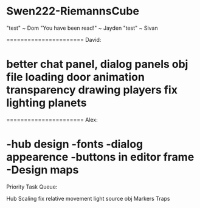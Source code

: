 Swen222-RiemannsCube
====================

"test" ~ Dom
"You have been read!" ~ Jayden
"test" ~ Sivan


======================
David:

better chat panel, dialog panels
obj file loading
door animation
transparency drawing
players fix
lighting
planets
======================

======================
Alex:

-hub design
-fonts
-dialog appearence
-buttons in editor frame
-Design maps
=======================

Priority Task Queue:

Hub
Scaling
fix relative movement
light source obj
Markers
Traps

